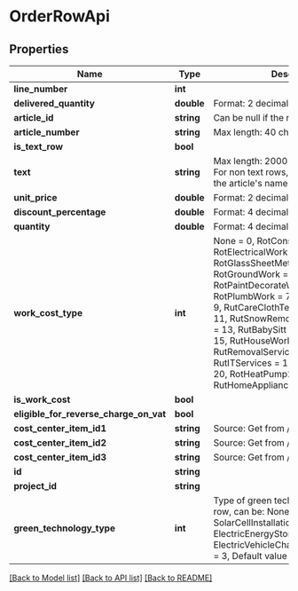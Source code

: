 # OrderRowApi

## Properties
Name | Type | Description | Notes
------------ | ------------- | ------------- | -------------
**line_number** | **int** |  | 
**delivered_quantity** | **double** | Format: 2 decimals | [optional] 
**article_id** | **string** | Can be null if the row is a text row | [optional] 
**article_number** | **string** | Max length: 40 characters | [optional] 
**is_text_row** | **bool** |  | 
**text** | **string** | Max length: 2000 characters  Default: For non text rows, default value will be the article&#39;s name | [optional] 
**unit_price** | **double** | Format: 2 decimals | [optional] 
**discount_percentage** | **double** | Format: 4 decimals | [optional] 
**quantity** | **double** | Format: 4 decimals | [optional] 
**work_cost_type** | **int** | None &#x3D; 0, RotConstructionWork &#x3D; 1, RotElectricalWork &#x3D; 2, RotGlassSheetMetalWork &#x3D; 3, RotGroundWork &#x3D; 4, RotBrickWork &#x3D; 5, RotPaintDecorateWork &#x3D; 6, RotPlumbWork &#x3D; 7  RutCleanJobWork &#x3D; 9, RutCareClothTextile &#x3D; 10, RutCook &#x3D; 11, RutSnowRemove &#x3D; 12, RutGarden &#x3D; 13, RutBabySitt &#x3D; 14, RutOtherCare &#x3D; 15, RutHouseWorkHelp &#x3D; 17  RutRemovalServices &#x3D; 18, RutITServices &#x3D; 19, RotHeatPump &#x3D; 20, RotHeatPump2 &#x3D; 21, RutHomeAppliances &#x3D; 22 | [optional] 
**is_work_cost** | **bool** |  | 
**eligible_for_reverse_charge_on_vat** | **bool** |  | 
**cost_center_item_id1** | **string** | Source: Get from /v2/costcenters | [optional] 
**cost_center_item_id2** | **string** | Source: Get from /v2/costcenters | [optional] 
**cost_center_item_id3** | **string** | Source: Get from /v2/costcenters | [optional] 
**id** | **string** |  | [optional] 
**project_id** | **string** |  | [optional] 
**green_technology_type** | **int** | Type of green technology on the order row, can be:   None &#x3D; 0,  SolarCellInstallation &#x3D; 1,  ElectricEnergyStorageInstallation &#x3D; 2,  ElectricVehicleChargingPointInstallation &#x3D; 3,  Default value is 0. | [optional] 

[[Back to Model list]](../README.md#documentation-for-models) [[Back to API list]](../README.md#documentation-for-api-endpoints) [[Back to README]](../README.md)


